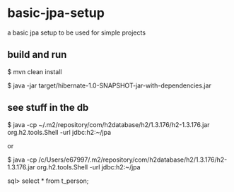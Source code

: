 # basic-jpa-setup
a basic jpa setup to be used for simple projects

## build and run

$ mvn clean install

$ java -jar target/hibernate-1.0-SNAPSHOT-jar-with-dependencies.jar

## see stuff in the db

$ java -cp ~/.m2/repository/com/h2database/h2/1.3.176/h2-1.3.176.jar org.h2.tools.Shell -url jdbc:h2:~/jpa

or

$ java -cp /c/Users/e67997/.m2/repository/com/h2database/h2/1.3.176/h2-1.3.176.jar org.h2.tools.Shell -url jdbc:h2:~/jpa

sql> select * from t_person;